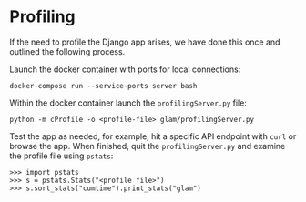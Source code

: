 # Profiling

If the need to profile the Django app arises, we have done this once and
outlined the following process.

Launch the docker container with ports for local connections:

```
docker-compose run --service-ports server bash
```

Within the docker container launch the `profilingServer.py` file:

```
python -m cProfile -o <profile-file> glam/profilingServer.py
```

Test the app as needed, for example, hit a specific API endpoint with `curl`
or browse the app. When finished, quit the `profilingServer.py` and examine
the profile file using `pstats`:

```
>>> import pstats
>>> s = pstats.Stats("<profile file>")
>>> s.sort_stats("cumtime").print_stats("glam")
```
